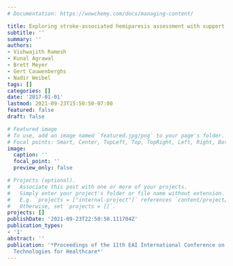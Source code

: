 ```yaml
---
# Documentation: https://wowchemy.com/docs/managing-content/

title: Exploring stroke-associated hemiparesis assessment with support vector machines
subtitle: ''
summary: ''
authors:
- Vishwajith Ramesh
- Kunal Agrawal
- Brett Meyer
- Gert Cauwenberghs
- Nadir Weibel
tags: []
categories: []
date: '2017-01-01'
lastmod: 2021-09-23T15:50:50-07:00
featured: false
draft: false

# Featured image
# To use, add an image named `featured.jpg/png` to your page's folder.
# Focal points: Smart, Center, TopLeft, Top, TopRight, Left, Right, BottomLeft, Bottom, BottomRight.
image:
  caption: ''
  focal_point: ''
  preview_only: false

# Projects (optional).
#   Associate this post with one or more of your projects.
#   Simply enter your project's folder or file name without extension.
#   E.g. `projects = ["internal-project"]` references `content/project/deep-learning/index.md`.
#   Otherwise, set `projects = []`.
projects: []
publishDate: '2021-09-23T22:50:50.111704Z'
publication_types:
- '1'
abstract: ''
publication: '*Proceedings of the 11th EAI International Conference on Pervasive Computing
  Technologies for Healthcare*'
---
```

